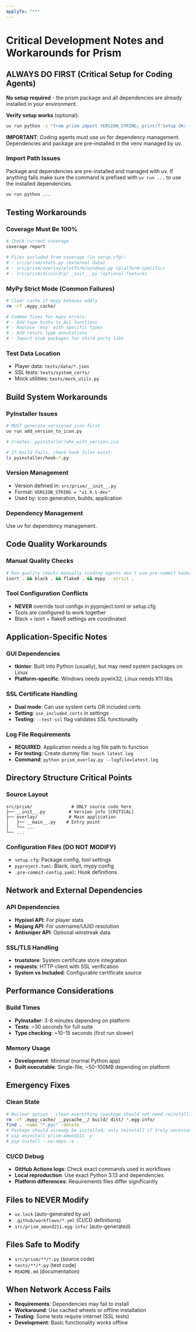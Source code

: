 ```yaml
---
applyTo: "**"
---
```


# Critical Development Notes and Workarounds for Prism

## ALWAYS DO FIRST (Critical Setup for Coding Agents)

**No setup required** - the prism package and all dependencies are already installed in your environment.

**Verify setup works** (optional):
```bash
uv run python -c "from prism import VERSION_STRING; print(f'Setup OK: {VERSION_STRING}')"
```

**IMPORTANT**: Coding agents must use uv for dependency management. Dependencies and package are pre-installed in the venv managed by uv.

### Import Path Issues
Package and dependencies are pre-installed and managed with uv. If anything fails make sure the command is prefixed with `uv run ...` to use the installed dependencies.
```bash
uv run python ...
```

## Testing Workarounds

### Coverage Must Be 100%
```bash
# Check current coverage
coverage report

# Files excluded from coverage (in setup.cfg):
# - src/prism/stats.py (external data)
# - src/prism/overlay/platform/windows.py (platform-specific)
# - src/prism/discordrp/__init__.py (optional feature)
```

### MyPy Strict Mode (Common Failures)
```bash
# Clear cache if mypy behaves oddly
rm -rf .mypy_cache/

# Common fixes for mypy errors:
# - Add type hints to ALL functions
# - Replace 'Any' with specific types
# - Add return type annotations
# - Import stub packages for third-party libs
```

### Test Data Location
- Player data: `tests/data/*.json`
- SSL tests: `tests/system_certs/`
- Mock utilities: `tests/mock_utils.py`

## Build System Workarounds

### PyInstaller Issues
```bash
# MUST generate versioned icon first
uv run add_version_to_icon.py

# Creates: pyinstaller/who_with_version.ico

# If build fails, check hook files exist:
ls pyinstaller/hook-*.py
```

### Version Management
- Version defined in: `src/prism/__init__.py`
- Format: `VERSION_STRING = "v1.9.1-dev"`
- Used by: icon generation, builds, application

### Dependency Management
Use uv for dependency management.

## Code Quality Workarounds

### Manual Quality Checks
```bash
# Run quality checks manually (coding agents don't use pre-commit hooks):
isort . && black . && flake8 . && mypy --strict .
```

### Tool Configuration Conflicts
- **NEVER** override tool configs in pyproject.toml or setup.cfg
- Tools are configured to work together
- Black + isort + flake8 settings are coordinated

## Application-Specific Notes

### GUI Dependencies
- **tkinter**: Built into Python (usually), but may need system packages on Linux
- **Platform-specific**: Windows needs pywin32, Linux needs X11 libs

### SSL Certificate Handling
- **Dual mode**: Can use system certs OR included certs
- **Setting**: `use_included_certs` in settings
- **Testing**: `--test-ssl` flag validates SSL functionality

### Log File Requirements
- **REQUIRED**: Application needs a log file path to function
- **For testing**: Create dummy file: `touch latest.log`
- **Command**: `python prism_overlay.py --logfile=latest.log`

## Directory Structure Critical Points

### Source Layout
```
src/prism/               # ONLY source code here
├── __init__.py         # Version info (CRITICAL)
├── overlay/            # Main application
│   ├── __main__.py    # Entry point
│   └── ...
└── ...
```

### Configuration Files (DO NOT MODIFY)
- `setup.cfg`: Package config, tool settings
- `pyproject.toml`: Black, isort, mypy config  
- `.pre-commit-config.yaml`: Hook definitions

## Network and External Dependencies

### API Dependencies
- **Hypixel API**: For player stats
- **Mojang API**: For username/UUID resolution
- **Antisniper API**: Optional winstreak data

### SSL/TLS Handling
- **truststore**: System certificate store integration
- **requests**: HTTP client with SSL verification
- **System vs Included**: Configurable certificate source

## Performance Considerations

### Build Times
- **PyInstaller**: 3-8 minutes depending on platform
- **Tests**: ~30 seconds for full suite
- **Type checking**: ~10-15 seconds (first run slower)

### Memory Usage
- **Development**: Minimal (normal Python app)
- **Built executable**: Single-file, ~50-100MB depending on platform

## Emergency Fixes

### Clean State
```bash
# Nuclear option - clean everything (package should not need reinstalling)
rm -rf .mypy_cache/ __pycache__/ build/ dist/ *.egg-info/
find . -name "*.pyc" -delete
# Package should already be installed; only reinstall if truly necessary:
# pip uninstall prism-amund211 -y
# pip install --no-deps -e .
```

### CI/CD Debug
- **GitHub Actions logs**: Check exact commands used in workflows
- **Local reproduction**: Use exact Python 3.13 and dependencies
- **Platform differences**: Requirements files differ significantly

## Files to NEVER Modify
- `uv.lock` (auto-generated by uv)
- `.github/workflows/*.yml` (CI/CD definitions)
- `src/prism_amund211.egg-info/` (auto-generated)

## Files Safe to Modify
- `src/prism/**/*.py` (source code)
- `tests/**/*.py` (test code)
- `README.md` (documentation)

## When Network Access Fails
- **Requirements**: Dependencies may fail to install
- **Workaround**: Use cached wheels or offline installation
- **Testing**: Some tests require internet (SSL tests)
- **Development**: Basic functionality works offline
